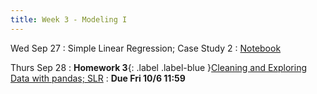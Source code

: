 ```yaml
---
title: Week 3 - Modeling I
---
```


Wed Sep 27
: Simple Linear Regression; Case Study 2
  :  [Notebook](/assets/images/Lecture3.ipynb.zip) <!--[Solutions](#)-->

Thurs Sep 28
: **Homework 3**{: .label .label-blue }[Cleaning and Exploring Data with pandas; SLR](assets/images/Homework3.ipynb.zip)
  : **Due Fri 10/6 11:59**
  <!-- : [Solutions](#) -->